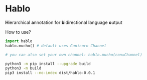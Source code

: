 # Hablo

**H**ierarchical **a**nnotation for **b**idirectional **l**anguage **o**utput


How to use?
```python
import hablo
hablo.mucho() # default uses Gunicorn Channel

# you can also set your own channel: hablo.mucho(con=Channel)
```


```bash
python3 -m pip install --upgrade build
python3 -m build
pip3 install --no-index dist/hablo-0.0.1
```
